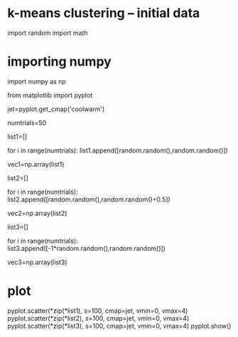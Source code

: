 # k-means clustering – initial data

import random
import math

# importing numpy
import numpy as np

from matplotlib import pyplot

jet=pyplot.get_cmap('coolwarm')

numtrials=50

list1=[]

for i in range(numtrials):
    list1.append([random.random(),random.random()])

vec1=np.array(list1)

list2=[]

for i in range(numtrials):
    list2.append([random.random(),random.random()+0.5])

vec2=np.array(list2)

list3=[]

for i in range(numtrials):
    list3.append([-1*random.random(),random.random()])
    
vec3=np.array(list3)

# plot
pyplot.scatter(*zip(*list1), s=100, cmap=jet, vmin=0, vmax=4)
pyplot.scatter(*zip(*list2), s=100, cmap=jet, vmin=0, vmax=4)
pyplot.scatter(*zip(*list3), s=100, cmap=jet, vmin=0, vmax=4)
pyplot.show()


